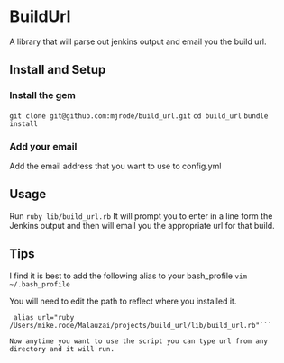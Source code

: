 # BuildUrl
A library that will parse out jenkins output and email you the build url. 

## Install and Setup

### Install the gem
`git clone git@github.com:mjrode/build_url.git`
`cd build_url`
`bundle install`

### Add your email
Add the email address that you want to use to config.yml

## Usage
Run `ruby lib/build_url.rb`
It will prompt you to enter in a line form the Jenkins output and then will email you the appropriate url for that build. 

## Tips
I find it is best to add the following alias to your bash_profile
`vim ~/.bash_profile`

You will need to edit the path to reflect where you installed it.
```# Jenkins url mailer script
 alias url="ruby /Users/mike.rode/Malauzai/projects/build_url/lib/build_url.rb"```

Now anytime you want to use the script you can type url from any directory and it will run. 

